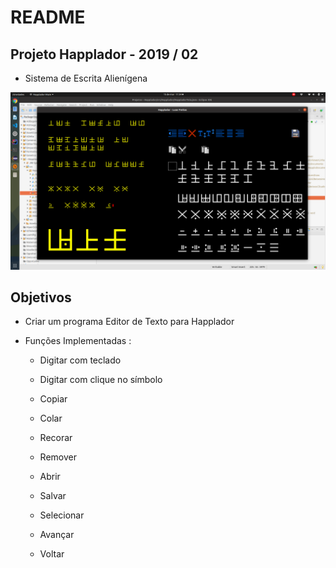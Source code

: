 # README

## Projeto Happlador - 2019 / 02


 - Sistema de Escrita Alienígena


![Tronarko_01](https://github.com/luandkg/Happlador/blob/master/prints/happlador_01.png)


## Objetivos

 - Criar um programa Editor de Texto para Happlador
 - Funções Implementadas :
	
	- Digitar com teclado
	- Digitar com clique no símbolo

	- Copiar
	- Colar
	- Recorar
	- Remover

	- Abrir
	- Salvar

	- Selecionar

	- Avançar
	- Voltar



